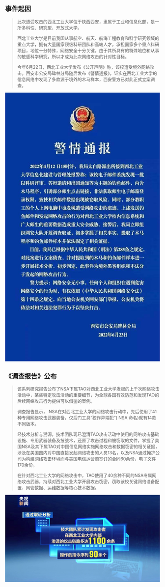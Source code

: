## 事件起因

> 此次遭受攻击的西北工业大学位于陕西西安，隶属于工业和信息化部，是一所多科性、研究型、开放式大学。
>
> 西北工业大学是目前我国从事航空、航天、航海工程教育和科学研究领域的重点大学，拥有大量国家顶级科研团队和高端人才，承担国家多个重点科研项目，地位十分特殊，网络安全十分关键。由于其所具有的特殊地位和从事的敏感科学研究，所以才成为此次网络攻击的针对性目标。
>
> 今年6月22日，西北工业大学发布《公开声明》称，该校遭受境外网络攻击。西安市公安局碑林分局随后发布《警情通报》，证实在西北工业大学的信息网络中发现了多款源于境外的木马样本，西安警方已对此正式立案调查。

![01](.\images\01.jpg)

## 《调查报告》公布

> 该系列研究报告公布了NSA下属TAO对西北工业大学发起的上千次网络攻击活动中，某些特定攻击活动的重要细节，为全球各国有效防范和发现TAO的后续网络攻击行为提供可以借鉴的案例。
>
> 调查报告显示， NSA在对西北工业大学的网络攻击行动中，先后使用了41种专用网络攻击武器装备，仅后门工具“狡诈异端犯”( NSA 命名)就有14款不同版本。
>
> 经技术分析与溯源，技术团队现已澄清TAO攻击活动中使用的网络攻击基础设施、专用武器装备及技战术，还原了攻击过程和被窃取的文件，掌握了美国NSA及其下属TAO对中国信息网络实施网络攻击和数据窃密的相关证据，涉及在美国国内对中国直接发起网络攻击的人员13名，以及NSA通过掩护公司为构建网络攻击环境而与美国电信运营商签订的合同60余份，电子文件170余份。
>
> 在针对西北工业大学的网络攻击中，TAO使用了40余种不同的NSA专属网络攻击武器，持续对西北工业大学开展攻击窃密，窃取该校关键网络设备配置、网管数据、运维数据等核心技术数据。

![02](.\images\02.jpg)

